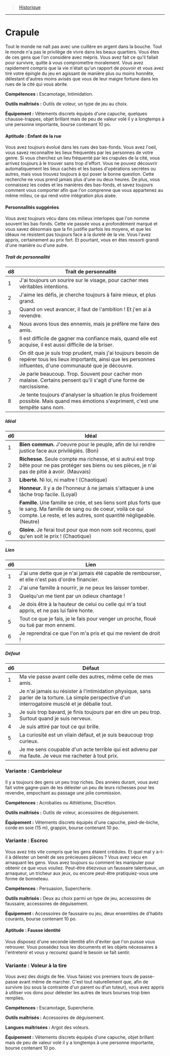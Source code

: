 
<!--BackgroundItem-->

> <!--ParentNameLink-->[Historique](backgrounds_hd.md)<!--/ParentNameLink-->

---

# <!--Name-->Crapule<!--/Name-->

Tout le monde ne naît pas avec une cuillère en argent dans la bouche. Tout le monde n'a pas le privilège de vivre dans les beaux quartiers. Vous êtes de ces gens que l'on considère avec mépris. Vous avez fait ce qu'il fallait pour survivre, quitte à vous compromettre moralement. Vous avez rapidement compris que la vie n'était qu'un rapport de pouvoir et vous avez tiré votre épingle du jeu en agissant de manière plus ou moins honnête, délestant d'autres moins avisés que vous de leur maigre fortune dans les rues de la cité qui vous abrite.

**Compétences :** <!--Abilities-->Escamotage, Intimidation.<!--/Abilities-->

**Outils maîtrisés :** <!--MasteredTools-->Outils de voleur, un type de jeu au choix.<!--/MasteredTools-->

**Équipement :** <!--Equipment-->Vêtements discrets équipés d'une capuche, quelques chausse-trappes, objet brillant mais de peu de valeur volé il y a longtemps à une personne importante, bourse contenant 10 po.<!--/Equipment-->

<!--SkillItem-->

#### <!--Name-->Aptitude : Enfant de la rue<!--/Name-->

Vous avez toujours évolué dans les rues des bas-fonds. Vous avez l'oeil, vous savez reconnaître les lieux fréquentés par les personnes de votre genre. Si vous cherchez un lieu fréquenté par les crapules de la cité, vous arrivez toujours à le trouver sans trop d'effort. Vous ne pouvez découvrir automatiquement les lieux cachés et les bases d'opérations secrètes ou autres, mais vous trouvez toujours à qui poser la bonne question. Cette recherche ne vous prend jamais plus d'une ou deux heures. De plus, vous connaissez les codes et les manières des bas-fonds, et savez toujours comment vous comporter afin que l'on comprenne que vous appartenez au même milieu, ce qui rend votre intégration plus aisée.

<!--/SkillItem-->

<!--Items-->

#### <!--Name-->Personnalités suggérées<!--/Name-->

Vous avez toujours vécu dans ces milieux interlopes que l'on nomme souvent les bas-fonds. Cette vie passée vous a profondément marqué et vous savez désormais que la fin justifie parfois les moyens, et que les idéaux ne résistent pas toujours face à la dureté de la vie. Vous l'avez appris, certainement au prix fort. Et pourtant, vous en êtes ressorti grandi d'une manière ou d'une autre.

<!--PersonalityTraitItem-->

##### <!--Name-->Trait de personnalité<!--/Name-->

|d8|Trait de personnalité|
|---|---|
|1|J'ai toujours un sourire sur le visage, pour <!--br-->cacher mes véritables intentions.|
|2|J'aime les défis, je cherche toujours à faire <!--br-->mieux, et plus grand.|
|3|Quand on veut avancer, il faut de l'ambition ! <!--br-->Et j'en ai à revendre.|
|4|Nous avons tous des ennemis, mais je préfère <!--br-->me faire des amis.|
|5|Il est difficile de gagner ma confiance mais, <!--br-->quand elle est acquise, il est aussi difficile de la <!--br-->briser.|
|6|On dit que je suis trop prudent, mais j'ai <!--br-->toujours besoin de repérer tous les lieux <!--br-->importants, ainsi que les personnes influentes, <!--br-->d'une communauté que je découvre.|
|7|Je parle beaucoup. Trop. Souvent pour cacher <!--br-->mon malaise. Certains pensent qu'il s'agit <!--br-->d'une forme de narcissisme.|
|8|Je tente toujours d'analyser la situation le plus <!--br-->froidement possible. Mais quand mes émotions <!--br-->s'expriment, c'est une tempête sans nom.|

<!--/PersonalityTraitItem-->

<!--PersonalityIdealItem-->

##### <!--Name-->Idéal<!--/Name-->

|d6|Idéal|
|---|---|
|1|**Bien commun.** J'oeuvre pour le peuple, afin de <!--br-->lui rendre justice face aux privilégiés. (Bon)|
|2|**Richesse.** Seule compte ma richesse, et si <!--br-->autrui est trop bête pour ne pas protéger ses <!--br-->biens ou ses pièces, je n'ai pas de pitié à avoir. <!--br-->(Mauvais)|
|3|**Liberté.** Ni loi, ni maître ! (Chaotique)|
|4|**Honneur.** Il y a de l'honneur à ne jamais <!--br-->s'attaquer à une tâche trop facile. (Loyal)|
|5|**Famille.** Une famille se crée, et ses liens sont <!--br-->plus forts que le sang. Ma famille de sang ou <!--br-->de coeur, voilà ce qui compte. Le reste, et les <!--br-->autres, sont quantité négligeable. (Neutre)|
|6|**Gloire.** Je ferai tout pour que mon nom soit <!--br-->reconnu, quel qu'en soit le prix ! (Chaotique)|

<!--/PersonalityIdealItem-->

<!--PersonalityLinkItem-->

##### <!--Name-->Lien<!--/Name-->

|d6|Lien|
|---|---|
|1|J'ai une dette que je n'ai jamais été capable de <!--br-->rembourser, et elle n'est pas d'ordre financier.|
|2|J'ai une famille à nourrir, je ne peux les laisser <!--br-->tomber.|
|3|Quelqu'un me tient par un odieux chantage !|
|4|Je dois être à la hauteur de celui ou celle qui <!--br-->m'a tout appris, et ne pas lui faire honte.|
|5|Tout ce que je fais, je le fais pour venger un <!--br-->proche, floué ou tué par mon ennemi.|
|6|Je reprendrai ce que l'on m'a pris et qui me <!--br-->revient de droit !|

<!--/PersonalityLinkItem-->

<!--PersonalityDefectItem-->

##### <!--Name-->Défaut<!--/Name-->

|d6|Défaut|
|---|---|
|1|Ma vie passe avant celle des autres, même celle <!--br-->de mes amis.|
|2|Je n'ai jamais su résister à l'intimidation physique, <!--br-->sans parler de la torture. La simple perspective <!--br-->d'un interrogatoire musclé et je déballe tout.|
|3|Je suis trop bavard, je finis toujours par en dire <!--br-->un peu trop. Surtout quand je suis nerveux.|
|4|Je suis attiré par tout ce qui brille.|
|5|La curiosité est un vilain défaut, et je suis <!--br-->beaucoup trop curieux.|
|6|Je me sens coupable d'un acte terrible qui est <!--br-->advenu par ma faute. Je veux me racheter à <!--br-->tout prix.|

<!--/PersonalityDefectItem-->

<!--/Items-->

<!--SubBackgroundItem-->

### <!--Name-->Variante : Cambrioleur<!--/Name-->

Il y a toujours des gens un peu trop riches. Des années durant, vous avez fait votre gagne-pain de les délester un peu de leurs richesses pour les revendre, empochant au passage une jolie commission.

**Compétences :** <!--Abilities-->Acrobaties ou Athlétisme, Discrétion.<!--/Abilities-->

**Outils maîtrisés :** <!--MasteredTools-->Outils de voleur, accessoires de déguisement.<!--/MasteredTools-->

**Équipement :** <!--Equipment-->Vêtements discrets équipés d'une capuche, pied-de-biche, corde en soie (15 m), grappin, bourse contenant 10 po.<!--/Equipment-->

<!--/SubBackgroundItem-->

<!--SubBackgroundItem-->

### <!--Name-->Variante : Escroc<!--/Name-->

Vous avez très vite compris que les gens étaient crédules. Et quel mal y a-t-il à délester un benêt de ses précieuses pièces ? Vous avez vécu en arnaquant les gens. Vous avez toujours su comment les manipuler pour obtenir ce que vous vouliez. Peut-être étiezvous un faussaire talentueux, un arnaqueur, un tricheur aux jeux, ou encore peut-être pratiquiez-vous une forme de bonneteau.

**Compétences :** <!--Abilities-->Persuasion, Supercherie.<!--/Abilities-->

**Outils maîtrisés :** <!--MasteredTools-->Deux au choix parmi un type de jeu, accessoires de faussaire, accessoires de déguisement.<!--/MasteredTools-->

**Équipement :** <!--Equipment-->Accessoires de faussaire ou jeu, deux ensembles de d'habits courants, bourse contenant 10 po.<!--/Equipment-->

<!--SkillItem-->

#### <!--Name-->Aptitude : Fausse identité<!--/Name-->

Vous disposez d'une seconde identité afin d'éviter que l'on puisse vous retrouver. Vous possédez tous les documents et les objets nécessaires à l'entretenir et vous y recourez quand le besoin se fait sentir.

<!--/SkillItem-->

<!--/SubBackgroundItem-->

<!--SubBackgroundItem-->

### <!--Name-->Variante : Voleur à la tire<!--/Name-->

Vous avez des doigts de fée. Vous faisiez vos premiers tours de passe-passe avant même de marcher. C'est tout naturellement que, afin de survivre (ou sous la contrainte d'un parent ou d'un tuteur), vous avez appris à utiliser vos dons pour délester les autres de leurs bourses trop bien remplies.

**Compétences :** <!--Abilities-->Escamotage, Supercherie.<!--/Abilities-->

**Outils maîtrisés :** <!--MasteredTools-->Accessoires de déguisement.<!--/MasteredTools-->

**Langues maîtrisées :** <!--MasteredLanguages-->Argot des voleurs.<!--/MasteredLanguages-->

**Équipement :** <!--Equipment-->Vêtements discrets équipés d'une capuche, objet brillant mais de peu de valeur volé il y a longtemps à une personne importante, bourse contenant 10 po.<!--/Equipment-->

<!--/SubBackgroundItem-->

<!--/BackgroundItem-->
